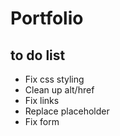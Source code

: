 # Portfolio

## to do list

- Fix css styling
- Clean up alt/href
- Fix links
- Replace placeholder
- Fix form
